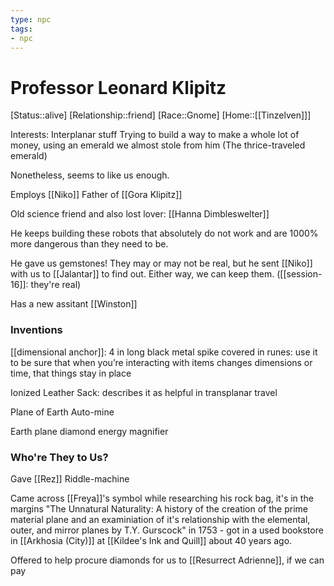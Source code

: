 ```yaml
---
type: npc
tags:
- npc
---
```


# Professor Leonard Klipitz
[Status::alive]
[Relationship::friend]
[Race::Gnome]
[Home::[[Tinzelven]]]

Interests: Interplanar stuff
Trying to build a way to make a whole lot of money, using an emerald we almost stole from him (The thrice-traveled emerald)

Nonetheless, seems to like us enough.

Employs [[Niko]]
Father of [[Gora Klipitz]]

Old science friend and also lost lover: [[Hanna Dimbleswelter]]

He keeps building these robots that absolutely do not work and are 1000% more dangerous than they need to be. 

He gave us gemstones! They may or may not be real, but he sent [[Niko]] with us to [[Jalantar]] to find out. Either way, we can keep them.
([[session-16]]: they're real)

Has a new assitant [[Winston]]

### Inventions
[[dimensional anchor]]: 4 in long black metal spike covered in runes: use it to be sure that when you’re interacting with items changes dimensions or time, that things stay in place

Ionized Leather Sack: describes it as helpful in transplanar travel

Plane of Earth Auto-mine

Earth plane diamond energy magnifier

### Who're They to Us?

Gave [[Rez]] Riddle-machine

Came across [[Freya]]'s symbol while researching his rock bag, it's in the margins "The Unnatural Naturality: A history of the creation of the prime material plane and an examiniation of it's relationship with the elemental, outer, and mirror planes by T.Y. Gurscock" in 1753 - got in a used bookstore in [[Arkhosia (City)]] at [[Kildee's Ink and Quill]] about 40 years ago. 

Offered to help procure diamonds for us to [[Resurrect Adrienne]], if we can pay
